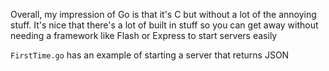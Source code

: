 Overall, my impression of Go is that it's C but without a lot of the annoying stuff. It's nice that there's a lot of built in stuff so you can get away without needing a framework like Flash or Express to start servers easily

`FirstTime.go` has an example of starting a server that returns JSON

